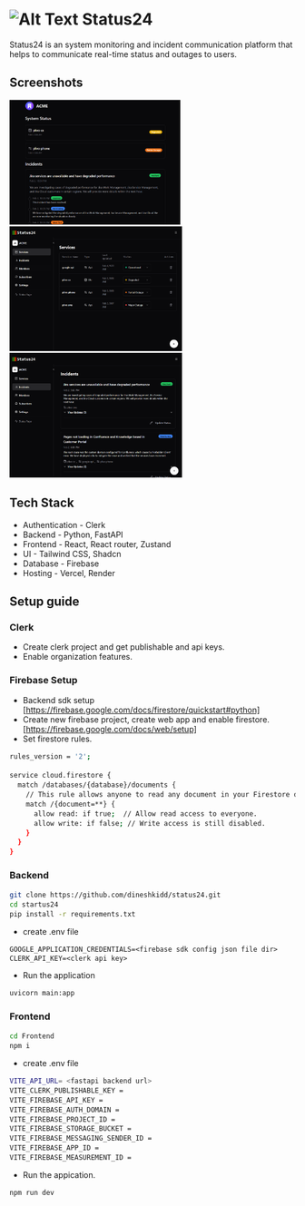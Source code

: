 # <img src="https://github.com/user-attachments/assets/ee5bdf69-0113-4dbf-9ab7-d183ba0edba6" alt="Alt Text" style="width:30px; height:auto;"> Status24

Status24 is an system monitoring and incident communication platform that helps to communicate real-time status and outages to users.

## Screenshots

[]()
<img src="screenshots/status-page.png" style="height:220px;"/>
<img src="screenshots/services.png" style="height:220px;"/>
<img src="screenshots/incidents.png" style="height:220px;"/>



## Tech Stack

- Authentication - Clerk
- Backend - Python, FastAPI
- Frontend - React, React router, Zustand
- UI - Tailwind CSS, Shadcn
- Database - Firebase
- Hosting - Vercel, Render

## Setup guide

### Clerk

- Create clerk project and get publishable and api keys.
- Enable organization features.

### Firebase Setup

- Backend sdk setup [https://firebase.google.com/docs/firestore/quickstart#python]
- Create new firebase project, create web app and enable firestore. [https://firebase.google.com/docs/web/setup]
- Set firestore rules.

```bash
rules_version = '2';

service cloud.firestore {
  match /databases/{database}/documents {
    // This rule allows anyone to read any document in your Firestore database.
    match /{document=**} {
      allow read: if true;  // Allow read access to everyone.
      allow write: if false; // Write access is still disabled.
    }
  }
}
```


### Backend 

```bash
git clone https://github.com/dineshkidd/status24.git
cd startus24
pip install -r requirements.txt
```

- create .env file

```
GOOGLE_APPLICATION_CREDENTIALS=<firebase sdk config json file dir>
CLERK_API_KEY=<clerk api key>
```

- Run the application

```bash
uvicorn main:app
```


### Frontend

```bash
cd Frontend
npm i
```

- create .env file

```bash
VITE_API_URL= <fastapi backend url>
VITE_CLERK_PUBLISHABLE_KEY = 
VITE_FIREBASE_API_KEY = 
VITE_FIREBASE_AUTH_DOMAIN =  
VITE_FIREBASE_PROJECT_ID = 
VITE_FIREBASE_STORAGE_BUCKET = 
VITE_FIREBASE_MESSAGING_SENDER_ID = 
VITE_FIREBASE_APP_ID = 
VITE_FIREBASE_MEASUREMENT_ID = 

```

- Run the appication.

```bash
npm run dev
```


